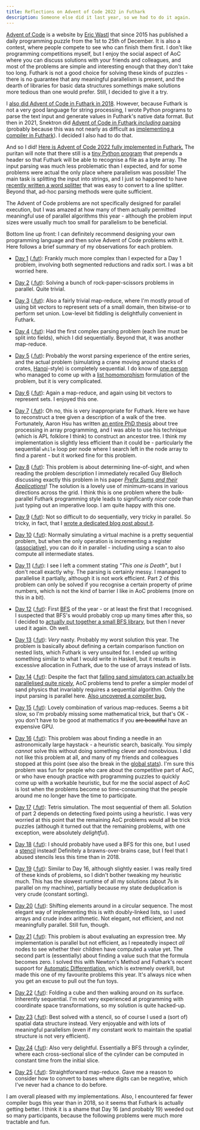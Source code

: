 ```yaml
---
title: Reflections on Advent of Code 2022 in Futhark
description: Someone else did it last year, so we had to do it again.
---
```


[Advent of Code](https://adventofcode.com/) is a website by [Eric
Wastl](http://was.tl/) that since 2015 has published a daily
programming puzzle from the 1st to 25th of December.  It is also a
contest, where people compete to see who can finish them first.  I
don't like programming competitions myself, but I enjoy the social
aspect of AoC where you can discuss solutions with your friends and
colleagues, and most of the problems are simple and interesting enough
that they don't take too long.  Futhark is not a good choice for
solving these kinds of puzzles - there is no guarantee that any
meaningful parallelism is present, and the dearth of libraries for
basic data structures somethings make solutions more tedious than one
would prefer.  Still, I decided to give it a try.

I [also did Advent of Code in Futhark in
2018](2018-12-25-futhark-0.8.1-released.html#advent-of-code).
However, because Futhark is not a very good language for string
processing, I wrote Python programs to parse the text input and
generate values in Futhark's native data format.  But then in 2021,
Snektron did [Advent of Code in Futhark *including*
parsing](https://github.com/Snektron/aoc21) (probably because this was
not nearly as difficult as [implementing a compiler in
Futhark](https://github.com/Snektron/pareas)).  I decided I also had
to do that.

And so I did!  [Here is Advent of Code 2022 fully implemented in
Futhark.](https://github.com/athas/aoc22) The puritan will note that
there still is a [tiny Python
program](https://github.com/athas/aoc22/blob/main/txt2fut.py) that
prepends a header so that Futhark will be able to recognise a file as
a byte array.  The input parsing was much less problematic than I
expected, and for some problems were actual the only place where
parallelism was possible!  The main task is splitting the input into
strings, and I just so happened to have [recently written a word
splitter](https://futhark-lang.org/blog/2021-10-16-explicit-existentials.html#one-somewhat-interesting-usage-of-explicit-existential-quantification)
that was easy to convert to a line splitter.  Beyond that, ad-hoc
parsing methods were quite sufficient.

The Advent of Code problems are not specifically designed for parallel
execution, but I was amazed at how many of them actually permitted
meaningful use of parallel algorithms this year - although the problem
input sizes were usually much too small for parallelism to be
beneficial.

Bottom line up front: I can definitely recommend designing your own
programming language and then solve Advent of Code problems with it.
Here follows a brief summary of my observations for each problem.

* [Day 1](https://adventofcode.com/2022/day/1)
  ([.fut](https://github.com/athas/aoc22/blob/main/1.fut)): Frankly
  much more complex than I expected for a Day 1 problem, involving
  both segmented reductions and radix sort.  I was a bit worried here.

* [Day 2](https://adventofcode.com/2022/day/2)
  ([.fut](https://github.com/athas/aoc22/blob/main/2.fut)): Solving a
  bunch of rock-paper-scissors problems in parallel.  Quite trivial.

* [Day 3](https://adventofcode.com/2022/day/3)
  ([.fut](https://github.com/athas/aoc22/blob/main/3.fut)): Also a
  fairly trivial map-reduce, where I'm mostly proud of using bit
  vectors to represent sets of a small domain, then bitwise-or to
  perform set union.  Low-level bit fiddling is delightfully
  convenient in Futhark.

* [Day 4](https://adventofcode.com/2022/day/4)
  ([.fut](https://github.com/athas/aoc22/blob/main/4.fut)): Had the
  first complex parsing problem (each line must be split into fields),
  which I did sequentially.  Beyond that, it was another map-reduce.

* [Day 5](https://adventofcode.com/2022/day/5)
  ([.fut](https://github.com/athas/aoc22/blob/main/5.fut)): Probably
  the worst parsing experience of the entire series, and the actual
  problem (simulating a crane moving around stacks of crates,
  [Hanoi](https://en.wikipedia.org/wiki/Tower_of_Hanoi)-style) is
  completely sequential.  I do know of [one
  person](https://github.com/namibj/advent_of_code_2022/blob/a3e43c93fa7840a4ff52cbb4a8888ad373d86a80/src/day5_fut.fut)
  who managed to come up with a [list
  homomorphism](https://sigkill.dk/writings/par/lhomo.html)
  formulation of the problem, but it is very complicated.

* [Day 6](https://adventofcode.com/2022/day/6)
  ([.fut](https://github.com/athas/aoc22/blob/main/6.fut)): Again a
  map-reduce, and again using bit vectors to represent sets.  I
  enjoyed this one.

* [Day 7](https://adventofcode.com/2022/day/7)
  ([.fut](https://github.com/athas/aoc22/blob/main/7.fut)): Oh no,
  this is very inappropriate for Futhark.  Here we have to reconstruct
  a tree given a description of a walk of the tree.  Fortunately,
  Aaron Hsu has written [an entire PhD
  thesis](https://scholarworks.iu.edu/dspace/handle/2022/24749) about
  tree processing in array programming, and I was able to use his
  technique (which is APL folklore I think) to construct an ancestor
  tree.  I think my implementation is slightly less efficient than it
  could be - particularly the sequential `while` loop per node where I
  search left in the node array to find a parent - but it worked fine
  for this problem.

* [Day 8](https://adventofcode.com/2022/day/8)
  ([.fut](https://github.com/athas/aoc22/blob/main/8.fut)): This
  problem is about determining line-of-sight, and when reading the
  problem description I immediately recalled Guy Blelloch discussing
  exactly this problem in his paper [*Prefix Sums and their
  Applications*](https://www.cs.cmu.edu/~guyb/papers/Ble93.pdf)!  The
  solution is a lovely use of minimum-scans in various directions
  across the grid.  I think this is one problem where the
  bulk-parallel Futhark programming style leads to significantly
  *nicer* code than just typing out an imperative loop.  I am quite
  happy with this one.

* [Day 9](https://adventofcode.com/2022/day/9)
  ([.fut](https://github.com/athas/aoc22/blob/main/9.fut)): Not so
  difficult to do sequentially, very tricky in parallel.  So tricky,
  in fact, that I [wrote a dedicated blog post about
  it](2022-12-10-case-study.html).

* [Day 10](https://adventofcode.com/2022/day/10)
  ([.fut](https://github.com/athas/aoc22/blob/main/10.fut)): Normally
  simulating a virtual machine is a pretty sequential problem, but
  when the only operation is incrementing a register
  ([associative](https://en.wikipedia.org/wiki/Associative_property)),
  you can do it in parallel - including using a scan to also compute
  all intermediate states.

* [Day 11](https://adventofcode.com/2022/day/11)
  ([.fut](https://github.com/athas/aoc22/blob/main/11.fut)): I see I
  left a comment stating *"This one is Death"*, but I don't recall
  exactly why.  The parsing is certainly messy.  I managed to
  parallelise it partially, although it is not work efficient.  Part 2
  of this problem can only be solved if you recognise a certain
  property of prime numbers, which is not the kind of barrier I like
  in AoC problems (more on this in a bit).

* [Day 12](https://adventofcode.com/2022/day/12)
  ([.fut](https://github.com/athas/aoc22/blob/main/12.fut)): First
  [BFS](https://en.wikipedia.org/wiki/Breadth-first_search) of the
  year - or at least the first that I recognised.  I suspected that
  BFS's would probably crop up many times after this, so I decided to
  [actually put together a small BFS
  library](https://github.com/athas/aoc22/blob/main/bfs.fut), but then
  I never used it again.  Oh well.

* [Day 13](https://adventofcode.com/2022/day/13)
  ([.fut](https://github.com/athas/aoc22/blob/main/13.fut)): *Very*
  nasty.  Probably my worst solution this year.  The problem is
  basically about defining a certain comparison function on nested
  lists, which Futhark is very unsuited for.  I ended up writing
  something similar to what I would write in Haskell, but it results
  in excessive allocation in Futhark, due to the use of arrays instead
  of lists.

* [Day 14](https://adventofcode.com/2022/day/14)
  ([.fut](https://github.com/athas/aoc22/blob/main/14.fut)): Despite
  the fact that [falling sand simulators can actually be parallelised
  quite nicely](https://github.com/athas/diving-beet), AoC problems
  tend to prefer a simpler model of sand physics that invariably
  requires a sequential algorithm.  Only the input parsing is parallel
  here.  [Also uncovered a compiler
  bug.](https://github.com/diku-dk/futhark/issues/1798)

* [Day 15](https://adventofcode.com/2022/day/15)
  ([.fut](https://github.com/athas/aoc22/blob/main/15.fut)): Lovely
  combination of various map-reduces.  Seems a bit slow, so I'm
  probably missing some mathematical trick, but that's OK - you don't
  have to be good at mathematics if you ~~are beautiful~~ have an
  expensive GPU.

* [Day 16](https://adventofcode.com/2022/day/16)
  ([.fut](https://github.com/athas/aoc22/blob/main/16.fut)): This
  problem was about finding a needle in an astronomically large
  haystack - a heuristic search, basically.  You simply *cannot* solve
  this without doing something clever and nonobvious.  I did not like
  this problem at all, and many of my friends and colleagues stopped
  at this point (see also the break in the [global
  stats](https://adventofcode.com/2022/stats)).  I'm sure this problem
  was fun for people who care about the competitive part of AoC, or
  who have enough practice with programming puzzles to quickly come up
  with a workable heuristic, but for me the social aspect of AoC is
  lost when the problems become so time-consuming that the people
  around me no longer have the time to participate.

* [Day 17](https://adventofcode.com/2022/day/17)
  ([.fut](https://github.com/athas/aoc22/blob/main/17.fut)): Tetris
  simulation.  The most sequential of them all.  Solution of part 2
  depends on detecting fixed points using a heuristic.  I was very
  worried at this point that the remaining AoC problems would all be
  trick puzzles (although it turned out that the remaining problems,
  with one exception, were absolutely *delightful*).

* [Day 18](https://adventofcode.com/2022/day/18)
  ([.fut](https://github.com/athas/aoc22/blob/main/18.fut)): I should
  probably have used a BFS for this one, but I used a
  [stencil](https://en.wikipedia.org/wiki/Cellular_automaton) instead!
  Definitely a brawns-over-brains case, but I feel that I abused
  stencils less this time than in 2018.

* [Day 19](https://adventofcode.com/2022/day/19)
  ([.fut](https://github.com/athas/aoc22/blob/main/19.fut)): Similar
  to Day 16, although slightly easier.  I was really tired of these
  kinds of problems, so I didn't bother tweaking my heuristic much.
  This has the slowest runtime of all my solutions (about 7s in
  parallel on my machine), partially because my state deduplication is
  very crude (constant sorting).

* [Day 20](https://adventofcode.com/2022/day/20)
  ([.fut](https://github.com/athas/aoc22/blob/main/20.fut)): Shifting
  elements around in a circular sequence.  The most elegant way of
  implementing this is with doubly-linked lists, so I used arrays and
  crude index arithmetic.  Not elegant, not efficient, and not
  meaningfully parallel.  Still fun, though.

* [Day 21](https://adventofcode.com/2022/day/21)
  ([.fut](https://github.com/athas/aoc22/blob/main/21.fut)): This
  problem is about evaluating an expression tree.  My implementation
  is parallel but not efficient, as I repeatedly inspect *all* nodes
  to see whether their children have computed a value yet.  The second
  part is (essentially) about finding a value such that the formula
  becomes zero.  I solved this with Newton's Method and Futhark's
  recent support for [Automatic
  Differentiation](https://www.autodiff.org), which is extremely
  overkill, but made this one of my favourite problems this year.
  It's always nice when you get an excuse to pull out the fun toys.

* [Day 22](https://adventofcode.com/2022/day/22)
  ([.fut](https://github.com/athas/aoc22/blob/main/22.fut)): Folding a
  cube and then walking around on its surface.  Inherently sequential.
  I'm not very experienced at programming with coordinate space
  transformations, so my solution is quite hacked-up.

* [Day 23](https://adventofcode.com/2022/day/23)
  ([.fut](https://github.com/athas/aoc22/blob/main/23.fut)): Best
  solved with a stencil, so of course I used a (sort of) spatial data
  structure instead.  Very enjoyable and with lots of meaningful
  parallelism (even if my constant work to maintain the spatial
  structure is not very efficient).

* [Day 24](https://adventofcode.com/2022/day/24)
  ([.fut](https://github.com/athas/aoc22/blob/main/24.fut)): Also very
  delightful.  Essentially a BFS through a cylinder, where each
  cross-sectional slice of the cylinder can be computed in constant
  time from the initial slice.

* [Day 25](https://adventofcode.com/2022/day/25)
  ([.fut](https://github.com/athas/aoc22/blob/main/25.fut)):
  Straightforward map-reduce.  Gave me a reason to consider how to
  convert to bases where digits can be negative, which I've never had
  a chance to do before.

I am overall pleased with my implementations.  Also, I encountered far
fewer compiler bugs this year than in 2018, so it seems that Futhark
is actually getting better.  I think it is a shame that Day 16 (and
probably 19) weeded out so many participants, because the following
problems were much more tractable and fun.
